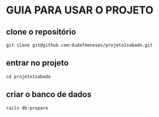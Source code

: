 # GUIA PARA USAR O PROJETO

## clone o repositório

``` git clone git@github.com:dudafmeneses/projeto1sabado.git ```

## entrar no projeto

``` cd projeto1sabado ```

## criar o banco de dados

``` rails db:prepare ```
